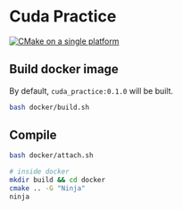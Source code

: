 # Cuda Practice
[![CMake on a single platform](https://github.com/tsumli/cuda_practice/actions/workflows/ci_test.yml/badge.svg?branch=main)](https://github.com/tsumli/cuda_practice/actions/workflows/ci_test.yml)

## Build docker image

By default, `cuda_practice:0.1.0` will be built.

```bash
bash docker/build.sh
```

## Compile

```bash
bash docker/attach.sh

# inside docker
mkdir build && cd docker
cmake .. -G "Ninja"
ninja
```
